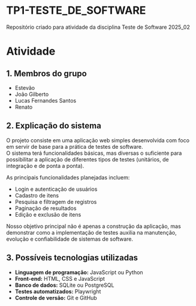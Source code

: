 # TP1-TESTE_DE_SOFTWARE
Repositório criado para atividade da disciplina Teste de Software 2025_02

# Atividade 

## 1. Membros do grupo
- Estevão
- João Gilberto
- Lucas Fernandes Santos
- Renato

## 2. Explicação do sistema
O projeto consiste em uma aplicação web simples desenvolvida com foco em servir de base para a prática de testes de software.  
O sistema terá funcionalidades básicas, mas diversas o suficiente para possibilitar a aplicação de diferentes tipos de testes (unitários, de integração e de ponta a ponta).  

As principais funcionalidades planejadas incluem:
- Login e autenticação de usuários  
- Cadastro de itens  
- Pesquisa e filtragem de registros  
- Paginação de resultados  
- Edição e exclusão de itens  

Nosso objetivo principal não é apenas a construção da aplicação, mas demonstrar como a implementação de testes auxilia na manutenção, evolução e confiabilidade de sistemas de software.

## 3. Possíveis tecnologias utilizadas
- **Linguagem de programação:** JavaScript ou Python 
- **Front-end:** HTML, CSS e JavaScript
- **Banco de dados:** SQLite ou PostgreSQL  
- **Testes automatizados:** Playwright  
- **Controle de versão:** Git e GitHub  
